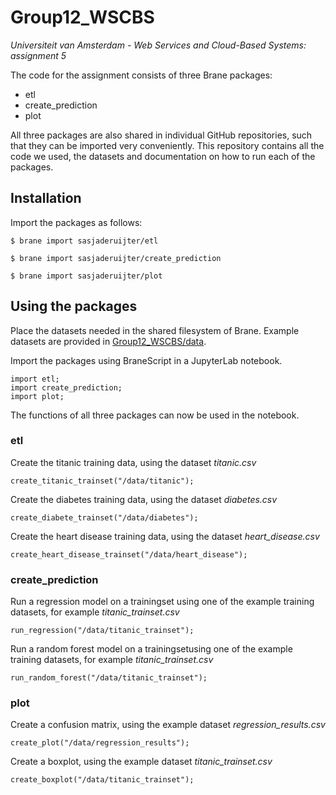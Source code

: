 # Group12_WSCBS
_Universiteit van Amsterdam - Web Services and Cloud-Based Systems: assignment 5_

The code for the assignment consists of three Brane packages:
- etl
- create_prediction
- plot

All three packages are also shared in individual GitHub repositories, such that they can be imported very conveniently. 
This repository contains all the code we used, the datasets and documentation on how to run each of the packages.

## Installation
Import the packages as follows:
```shell
$ brane import sasjaderuijter/etl
```
```shell
$ brane import sasjaderuijter/create_prediction
```
```shell
$ brane import sasjaderuijter/plot
```

## Using the packages
Place the datasets needed in the shared filesystem of Brane. Example datasets are provided in [Group12_WSCBS/data](https://github.com/sasjaderuijter/Group12_WSCBS/tree/main/data).

Import the packages using BraneScript in a JupyterLab notebook.
```shell
import etl;
import create_prediction;
import plot;
```
The functions of all three packages can now be used in the notebook.
### etl
Create the titanic training data, using the dataset _titanic.csv_
```shell
create_titanic_trainset("/data/titanic");
```
Create the diabetes training data, using the dataset _diabetes.csv_
```shell
create_diabete_trainset("/data/diabetes");
```
Create the heart disease training data, using the dataset _heart_disease.csv_
```shell
create_heart_disease_trainset("/data/heart_disease");
```
### create_prediction
Run a regression model on a trainingset using one of the example training datasets, for example _titanic_trainset.csv_
```shell
run_regression("/data/titanic_trainset");
```

Run a random forest model on a trainingsetusing one of the example training datasets, for example _titanic_trainset.csv_
```shell
run_random_forest("/data/titanic_trainset");
```

### plot
Create a confusion matrix, using the example dataset _regression_results.csv_
```shell
create_plot("/data/regression_results");
```
Create a boxplot, using the example dataset _titanic_trainset.csv_
```shell
create_boxplot("/data/titanic_trainset");
```
